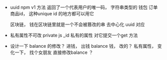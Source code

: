  # 
- uuid npm v1 方法  返回了一个代表用户的唯一码， 字符串类型的
    钱包 订单 商品id，  这种unique  id  的地方都可以用它

    区块链， 钱在区块链里就是一个不会被篡改的串
    去中心化  uuid  对应

- 私有属性不可改
    private
    js _id
    私有的属性  对它提交一个get 方法
- 设计一下  balance  的修改？
  进钱， 出钱 
  balance  钱，   改的？ 私有属性， 变化一下，   找个女朋友
  直接修改balance  ？ 